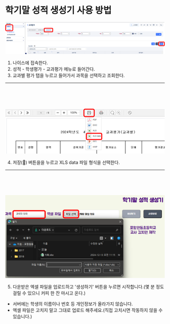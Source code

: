 # 학기말 성적 생성기 사용 방법

<p align="center">
  <img src="./1.png">
</p>

1. 나이스에 접속한다.
2. 성적 - 학생평가 - 교과평가 메뉴로 들어간다.
3. 교과별 평가 탭을 누르고 들어가서 과목을 선택하고 조회한다.

---

<br/>
<br/>
<br/>

<p align="center">
  <img src="./2.png">
</p>

4. 저장(💾) 버튼을을 누르고 XLS data 파일 형식을 선택한다.

---

<br/>
<br/>
<br/>

<p align="center">
  <img src="./3.png">
</p>

5. 다운받은 엑셀 파일을 업로드하고 '생성하기' 버튼을 누르면 시작합니다.(몇 분 정도 걸릴 수 있으니 커피 한 잔 마시고 온다.)

- 서버에는 학생의 이름이나 번호 등 개인정보가 올라가지 않습니다.
- 엑셀 파일은 고치지 말고 그대로 업로드 해주세요.(직접 고치시면 작동하지 않을 수 있습니다.)
